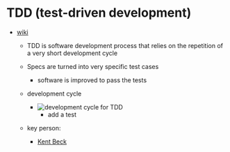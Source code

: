 # TDD (test-driven development)

* [wiki](https://en.wikipedia.org/wiki/Test-driven_development)
	* TDD is software development process that relies on the repetition of a very short development cycle
	* Specs are turned into very specific test cases
		* software is improved to pass the tests 
	* development cycle
		* ![development cycle for TDD](https://en.wikipedia.org/wiki/Test-driven_development#/media/File:TDD_Global_Lifecycle.png "dev cycle")
			* add a test 
				 

	* key person: 
		* [Kent Beck](https://en.wikipedia.org/wiki/Kent_Beck)
